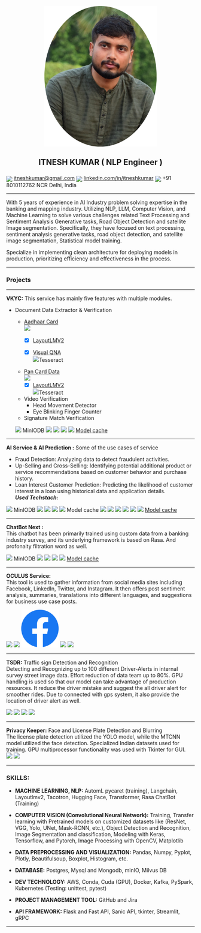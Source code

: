 <p align="center"> <img src="1688189747218-modified.png" width="300" align="center" /></p>

<h2><p align="center">ITNESH KUMAR ( NLP Engineer )</p></h2>

<img src="https://cdn4.iconfinder.com/data/icons/social-media-logos-6/512/112-gmail_email_mail-512.png" width="30" align="center" />  itneshkumar@gmail.com
<img src="https://static.vecteezy.com/system/resources/previews/018/930/587/original/linkedin-logo-linkedin-icon-transparent-free-png.png" width="40" align="center" /> [linkedin.com/in/itneshkumar](https://www.linkedin.com/in/itneshkumar)
<img src="https://static.vecteezy.com/system/resources/previews/009/344/680/non_2x/telephone-transparent-free-png.png" width="40" align="center" /> +91 8010112762      NCR Delhi, India

---
With 5 years of experience in AI Industry problem solving expertise in the banking and mapping industry. Utilizing NLP, LLM, Computer Vision, and Machine Learning to solve various challenges related Text Processing and Sentiment Analysis Generative tasks, Road Object Detection and satellite Image segmentation. Specifically, they have focused on text processing, sentiment analysis generative tasks, road object detection, and satellite image segmentation, Statistical model training.

Specialize in implementing clean architecture for deploying models in production, prioritizing efficiency and effectiveness in the process.

---

### Projects
---
  **VKYC:** This service has mainly five features with multiple modules.
   - Document Data Extractor & Verification  <br />
       - [Aadhaar Card](https://uidai.gov.in/)
         <br />
         [<img src="https://theaisummer.com/static/385447122c9c6ce73e449fe3a7ecf46a/ee604/hugging-face-vit.png" width="50" />](https://github.com/huggingface)
          - [x] [LayoutLMV2](https://huggingface.co/docs/transformers/model_doc/layoutlmv2)
          - [x] [Visual QNA](https://huggingface.co/tasks/visual-question-answering) <br />
            [<img src="https://cdn-images-1.medium.com/max/600/0*M9SOogdePzS6yuU4.png" width="30" />](https://github.com/tesseract-ocr/tesseract)Tesseract 
       
  
      - [Pan Card Data](https://www.onlineservices.nsdl.com/paam/endUserRegisterContact.html)
         <br />
        [<img src="https://theaisummer.com/static/385447122c9c6ce73e449fe3a7ecf46a/ee604/hugging-face-vit.png" width="50" />](https://github.com/huggingface)
         - [x] [LayoutLMV2](https://huggingface.co/docs/transformers/model_doc/layoutlmv2) <br />
           [<img src="https://cdn-images-1.medium.com/max/600/0*M9SOogdePzS6yuU4.png" width="30" />](https://github.com/tesseract-ocr/tesseract)Tesseract
 
     - Video Verification  <br />
        - Head Movement Detector
        - Eye Blinking Finger Counter
     - Signature Match Verification <br />
 
     [<img src="https://min.io/resources/img/logo/MINIO_Bird.png" width="50" />](https://min.io/) MinIODB [<img src="https://1000logos.net/wp-content/uploads/2021/11/Docker-Logo-2013.png" width="100" />](https://hub.docker.com/) [<img src="https://miro.medium.com/v2/resize:fit:600/1*Xyrmr3lIfdwwH638Iv0LzQ.png" width="100" />](https://kubernetes.io/) [<img src="https://cdn.iconscout.com/icon/free/png-256/free-mongodb-5-1175140.png" width="100" />](https://www.mongodb.com/) [<img src="https://streamlit.io/images/brand/streamlit-logo-primary-colormark-darktext.png" width="100" />](https://streamlit.io/) [Model cache](https://www.geeksforgeeks.org/lru-cache-implementation/)

 ---
  **AI Service & AI Prediction :** Some of the use cases of service
   - Fraud Detection: Analyzing data to detect fraudulent activities.
   - Up-Selling and Cross-Selling: Identifying potential additional product or service recommendations based on customer behavior and purchase history.
   - Loan Interest Customer Prediction: Predicting the likelihood of customer interest in a loan using historical data and application details.
    <br />
     **_Used Techstach:_**
   
 
   [<img src="https://min.io/resources/img/logo/MINIO_Bird.png" width="50" />](https://min.io/) MinIODB [<img src="https://1000logos.net/wp-content/uploads/2021/11/Docker-Logo-2013.png" width="100" />](https://hub.docker.com/) [<img src="https://miro.medium.com/v2/resize:fit:600/1*Xyrmr3lIfdwwH638Iv0LzQ.png" width="100" />](https://kubernetes.io/) [<img src="https://cdn.iconscout.com/icon/free/png-256/free-mongodb-5-1175140.png" width="100" />](https://www.mongodb.com/) [<img src="https://anderfernandez.com/wp-content/uploads/2022/08/PyCaret.jpg" width="100" />](https://pycaret.org/) Model cache [<img src="https://opentelemetry.io/img/social/logo-wordmark-001.png" width="100" />](https://opentelemetry.io/docs/collector/configuration/) [<img src="https://miro.medium.com/v2/resize:fit:840/1*bRunXpiVIa1-1W4dug60-g.png" width="100" />](https://onnxruntime.ai/docs/performance/model-optimizations/quantization.html) [<img src="https://grpc.io/img/logos/grpc-logo.png" width="100" />](https://grpc.io/) [<img src="https://miro.medium.com/v2/resize:fit:666/1*rn-sO9oWLn9lYO7jkVO6og.png" width="100" />](https://www.sonarsource.com/products/sonarqube/) [<img src="https://w7.pngwing.com/pngs/384/848/png-transparent-mysql-php-database-javascript-ajax-carnifex-blue-text-logo-thumbnail.png" width="100" />](https://www.mysql.com/) [<img src="https://e7.pngegg.com/pngimages/905/45/png-clipart-scikit-learn-python-scikit-logo-brand-learning-text-computer-thumbnail.png" width="100" />](https://scikit-learn.org/) [Model cache](https://www.geeksforgeeks.org/lru-cache-implementation/)

 ---
 **ChatBot Next :**
 <br />
 This chatbot has been primarily trained using custom data from a banking industry survey, and its underlying framework is based on Rasa. And profonaity filtration word as well.

 [<img src="https://min.io/resources/img/logo/MINIO_Bird.png" width="50" />](https://min.io/) MinIODB [<img src="https://1000logos.net/wp-content/uploads/2021/11/Docker-Logo-2013.png" width="100" />](https://hub.docker.com/) [<img src="https://miro.medium.com/v2/resize:fit:600/1*Xyrmr3lIfdwwH638Iv0LzQ.png" width="100" />](https://kubernetes.io/) [<img src="https://cdn.iconscout.com/icon/free/png-256/free-mongodb-5-1175140.png" width="100" />](https://www.mongodb.com/) [<img src="https://upload.wikimedia.org/wikipedia/commons/thumb/e/e4/Rasa_nlu_horizontal_purple.svg/2560px-Rasa_nlu_horizontal_purple.svg.png" width="100" />](https://rasa.com/) [Model cache](https://www.geeksforgeeks.org/lru-cache-implementation/)

---
**OCULUS Service:** 
<br />
This tool is used to gather information from social media sites including Facebook, LinkedIn, Twitter, and Instagram. It then offers post sentiment analysis, summaries, translations into different languages, and suggestions for business use case posts.

[<img src="https://bddf794624247cea6a0b-b4761d2ba0154d0278c36dbf2b3c114d.ssl.cf1.rackcdn.com/twitter_logo_bird_transparent_png1464104142328.png" width="300" />](https://twitter.com/home?lang=en) [<img src="https://cdn.iconscout.com/icon/free/png-256/free-mongodb-5-1175140.png" width="100" />](https://www.mongodb.com/) [<img src="https://raw.githubusercontent.com/github/explore/9adcff6afda303fb7fcead92954bad819fa7a4bd/topics/facebook/facebook.png" width="100" />](https://www.facebook.com/) [<img src="https://static-00.iconduck.com/assets.00/linkedin-icon-2048x2048-ya5g47j2.png" width="100" />](https://www.linkedin.com/) [<img src="https://avatars.githubusercontent.com/u/25720743?s=200&v=4" width="100" />](https://huggingface.co/blog/sentiment-analysis-python)

---

**TSDR:** Traffic sign Detection and Recognition
<br />
Detecting and Recognizing up to 100 different Driver-Alerts in internal survey street image data. Effort reduction of data team up to 80%. GPU handling is used so that our model can take advantage of production resources. It reduce the driver mistake and suggest the all driver alert for smoother rides. Due to connected with gps system, it also provide the location of driver alert as well.

 [<img src="https://upload.wikimedia.org/wikipedia/commons/thumb/2/2d/Tensorflow_logo.svg/1200px-Tensorflow_logo.svg.png" width="100" />](https://www.tensorflow.org/) [<img src="https://e7.pngegg.com/pngimages/738/738/png-clipart-postgresql-database-logo-application-software-computer-software-mysql-logo-blue-text.png" width="100" />](https://www.postgresql.org/) [<img src="https://miro.medium.com/v2/resize:fit:1400/1*rPktw9-nz-dy9CFcddMBdQ.jpeg" width="100" />](https://www.mathworks.com/help/deeplearning/ref/resnet50.html) [<img src="https://cdn.icon-icons.com/icons2/2148/PNG/512/flask_icon_132389.png" width="100" />](https://flask.palletsprojects.com/en/2.3.x/)

---
**Privacy Keeper:** Face and License Plate Detection and Blurring
<br />
The license plate detection utilized the YOLO model, while the MTCNN model utilized the face detection. Specialized Indian datasets used for training. GPU multiprocessor functionality was used with Tkinter for GUI.
<br />
[<img src="https://e7.pngegg.com/pngimages/738/738/png-clipart-postgresql-database-logo-application-software-computer-software-mysql-logo-blue-text.png" width="100" />](https://www.postgresql.org/) [<img src="https://encrypted-tbn0.gstatic.com/images?q=tbn:ANd9GcSW0ohzrBA4exBZ1uc1SqIJErzOwcqL32YWEQ&usqp=CAU" width="70" />](https://docs.python.org/3/library/tkinter.html)

---


### SKILLS:

- **MACHINE LEARNING, NLP:** AutomL pycaret (training), Langchain, Layoutlmv2, Tacotron, Hugging Face, Transformer, Rasa ChatBot (Training)

- **COMPUTER VISION (Convolutional Neural Network):** Training, Transfer learning with Pretrained models on customized datasets like (ResNet, VGG, Yolo, UNet, Mask-RCNN, etc.), Object Detection and Recognition, Image Segmentation and classification, Modeling with Keras, Tensorflow, and Pytorch, Image Processing with OpenCV, Matplotlib

- **DATA PREPROCESSING AND VISUALIZATION:** Pandas, Numpy, Pyplot, Plotly, Beautifulsoup, Boxplot, Histogram, etc.

- **DATABASE:** Postgres, Mysql and Mongodb, minIO, Milvus DB

- **DEV TECHNOLOGY:** AWS, Conda, Cuda (GPU), Docker, Kafka, PySpark, Kubernetes (Testing: unittest, pytest)

- **PROJECT MANAGEMENT TOOL:** GitHub and Jira

- **API FRAMEWORK:** Flask and Fast API, Sanic API, tkinter, Streamlit, gRPC

---
